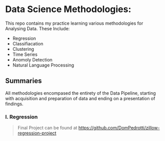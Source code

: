 # Data Science Methodologies:
This repo contains my practice learning various methodologies for Analysing Data.
These Include:
- Regression
- Classifiacation
- Clustering
- Time Series
- Anomoly Detection
- Natural Language Processing


## Summaries
All methodologies encompased the entirety of the Data Pipeline, starting with acquisition and preparation of data and ending on a presentation of findings.

### I. Regression
> Final Project can be found at https://github.com/DomPedrotti/zillow-regression-project